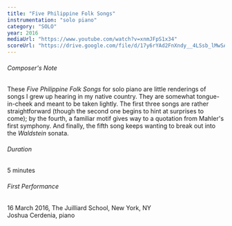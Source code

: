 ```yaml
---
title: "Five Philippine Folk Songs"
instrumentation: "solo piano"
category: "SOLO"
year: 2016
mediaUrl: "https://www.youtube.com/watch?v=xnmJFpS1x34"
scoreUrl: "https://drive.google.com/file/d/17y6rYAd2FnXndy__4LSsb_lMwSA1ff9G/view?usp=sharing"
---
```


###### Composer's Note

These _Five Philippine Folk Songs_ for solo piano are little renderings of songs I grew up hearing in my native country. They are somewhat tongue-in-cheek and meant to be taken lightly. The first three songs are rather straightforward (though the second one begins to hint at surprises to come); by the fourth, a familiar motif gives way to a quotation from Mahler's first symphony. And finally, the fifth song keeps wanting to break out into the _Waldstein_ sonata.

###### Duration

5 minutes

###### First Performance

16 March 2016, The Juilliard School, New York, NY\
Joshua Cerdenia, piano
